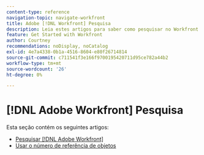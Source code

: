 ```yaml
---
content-type: reference
navigation-topic: navigate-workfront
title: Adobe [!DNL Workfront] Pesquisa
description: Leia estes artigos para saber como pesquisar no Workfront.
feature: Get Started with Workfront
author: Courtney
recommendations: noDisplay, noCatalog
exl-id: 4e7a4338-0b1a-4516-8604-e80f26714814
source-git-commit: c711541f3e166f9700195420711d95ce782a44b2
workflow-type: tm+mt
source-wordcount: '26'
ht-degree: 0%

---
```


# [!DNL Adobe Workfront] Pesquisa

Esta seção contém os seguintes artigos:

* [Pesquisar [!DNL Adobe Workfront]](../../../workfront-basics/navigate-workfront/search/search-workfront.md)
* [Usar o número de referência de objetos](../../../workfront-basics/navigate-workfront/search/reference-number-of-objects.md)
